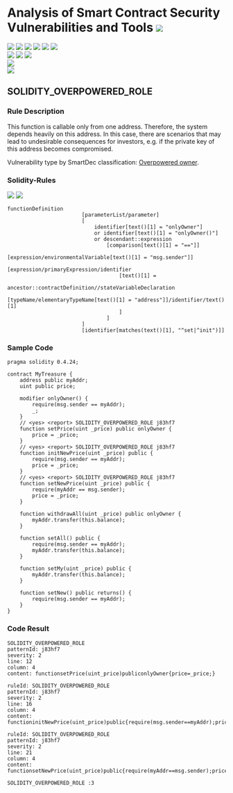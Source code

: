 # Analysis of Smart Contract Security Vulnerabilities and Tools ![](https://img.shields.io/badge/-Live-brightgreen)
![](https://img.shields.io/badge/Batch-UG21CYS-lightgreen) ![](https://img.shields.io/badge/Batch-PG21CYS-green) ![](https://img.shields.io/badge/Batch-UG22CYS-lightgreen) ![](https://img.shields.io/badge/Batch-PG21CYS-green) ![](https://img.shields.io/badge/Batch-PhD-darkgreen) ![](https://img.shields.io/badge/-B_RIG-darkgreen)<br/>   ![](https://img.shields.io/badge/BlockchainCourse-21CY712-green)  ![](https://img.shields.io/badge/-M.Tech_Dissertation-blue) ![](https://img.shields.io/badge/Focus-Smart_Contract_Security-yellow) <br/>
![](https://img.shields.io/badge/Blockchain-Ethereum-blue)   <br/> 
![](https://img.shields.io/badge/Language-Solidity-blue)

## SOLIDITY_OVERPOWERED_ROLE
### Rule Description
<p>
    This function is callable only from one address. Therefore, the system depends heavily on this address. In this case, there are scenarios that may lead to undesirable consequences for investors, e.g. if the private key of this address becomes compromised.
</p>
<p>
    Vulnerability type by SmartDec classification: <a href="https://github.com/smartdec/classification#trust">
    Overpowered owner</a>.
</p>

### Solidity-Rules

![](https://img.shields.io/badge/Pattern_ID-j83hf7-gold) ![](https://img.shields.io/badge/Severity-2-brown) 

```
functionDefinition
                        [parameterList/parameter]
                        [
                            identifier[text()[1] = "onlyOwner"]
                            or identifier[text()[1] = "onlyOwner()"]
                            or descendant::expression
                                [comparison[text()[1] = "=="]]
                                [expression/environmentalVariable[text()[1] = "msg.sender"]]
                                [expression/primaryExpression/identifier
                                    [text()[1] =
                                        ancestor::contractDefinition//stateVariableDeclaration
                                            [typeName/elementaryTypeName[text()[1] = "address"]]/identifier/text()[1]
                                    ]
                                ]
                        ]
                        [identifier[matches(text()[1], "^set|^init")]]
```

### Sample Code

```
pragma solidity 0.4.24;

contract MyTreasure {
    address public myAddr;
    uint public price;

    modifier onlyOwner() {
        require(msg.sender == myAddr);
        _;
    }
    // <yes> <report> SOLIDITY_OVERPOWERED_ROLE j83hf7
    function setPrice(uint _price) public onlyOwner {
        price = _price;
    } 
    // <yes> <report> SOLIDITY_OVERPOWERED_ROLE j83hf7
    function initNewPrice(uint _price) public {
        require(msg.sender == myAddr);
        price = _price;
    }
    // <yes> <report> SOLIDITY_OVERPOWERED_ROLE j83hf7
    function setNewPrice(uint _price) public {
        require(myAddr == msg.sender);
        price = _price;
    }

    function withdrawAll(uint _price) public onlyOwner {
        myAddr.transfer(this.balance);
    }

    function setAll() public {
        require(msg.sender == myAddr);
        myAddr.transfer(this.balance);
    }

    function setMy(uint _price) public {
        myAddr.transfer(this.balance);
    }

    function setNew() public returns() {
        require(msg.sender == myAddr);
    }
}
```
### Code Result

```
SOLIDITY_OVERPOWERED_ROLE
patternId: j83hf7
severity: 2
line: 12
column: 4
content: functionsetPrice(uint_price)publiconlyOwner{price=_price;}

ruleId: SOLIDITY_OVERPOWERED_ROLE
patternId: j83hf7
severity: 2
line: 16
column: 4
content: functioninitNewPrice(uint_price)public{require(msg.sender==myAddr);price=_price;}

ruleId: SOLIDITY_OVERPOWERED_ROLE
patternId: j83hf7
severity: 2
line: 21
column: 4
content: functionsetNewPrice(uint_price)public{require(myAddr==msg.sender);price=_price;}

SOLIDITY_OVERPOWERED_ROLE :3

```

